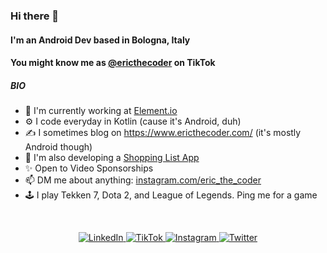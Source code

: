 ### Hi there 👋

#### I'm an Android Dev based in Bologna, Italy

#### You might know me as [@ericthecoder](https://www.tiktok.com/@ericthecoder) on TikTok

##### BIO
- 🏢 I'm currently working at [Element.io](https://element.io/)
- ⚙️ I code everyday in Kotlin (cause it's Android, duh)
- ✍️ I sometimes blog on https://www.ericthecoder.com/ (it's mostly Android though)
- 💅 I'm also developing a [Shopping List App](https://play.google.com/store/apps/details?id=com.ericthecoder.shopshopshoppinglist)
- ✨ Open to Video Sponsorships
- 📫 DM me about anything: [instagram.com/eric_the_coder](https://www.instagram.com/eric_the_coder/)
- 🕹️ I play Tekken 7, Dota 2, and League of Legends. Ping me for a game

<br />
<p align="center">
  <a href="https://www.linkedin.com/in/eric-decanini/" target="_blank"><img alt="LinkedIn" src="https://img.shields.io/badge/-LinkedIn-0077B5?style=flat-square&logo=Linkedin&logoColor=white" />
          <a href="https://www.tiktok.com/@ericthecoder" target="_blank"><img alt="TikTok" src="https://img.shields.io/badge/-TikTok-000000?style=flat-square&logo=TikTok&logoColor=white" />
    <a href="https://www.instagram.com/eric_the_coder/" target="_blank"><img alt="Instagram" src="https://img.shields.io/badge/-Instagram-E4405F?style=flat-square&logo=Instagram&logoColor=white" />
    <a href="https://twitter.com/eric_the_coder" target="_blank"><img alt="Twitter" src="https://img.shields.io/badge/-Twitter-1DA1F2?style=flat-square&logo=Twitter&logoColor=white" />
</p>
